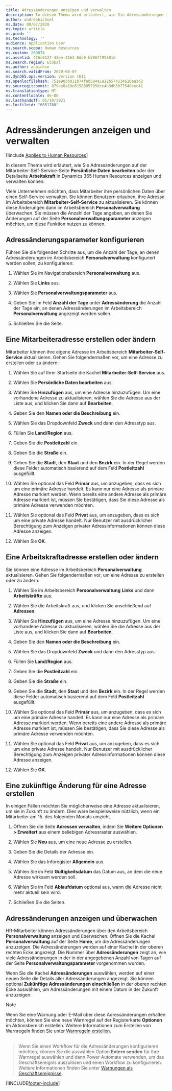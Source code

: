 ```yaml
---
title: Adressänderungen anzeigen und verwalten
description: In diesem Thema wird erläutert, wie Sie Adressänderungen in Dynamics 365 Human Resources anzeigen und verwalten können.
author: andreabichsel
ms.date: 08/07/2020
ms.topic: article
ms.prod: ''
ms.technology: ''
audience: Application User
ms.search.scope: Human Resources
ms.custom: 269074
ms.assetid: 426c6127-42ee-4163-8dd0-b2867f95581d
ms.search.region: Global
ms.author: anbichse
ms.search.validFrom: 2020-08-07
ms.dyn365.ops.version: Version 1611
ms.openlocfilehash: 751e903b011b74fad584a1a22b574134610aa3d2
ms.sourcegitcommit: 879ee8a10e6158885795dce4b3db5077540eec41
ms.translationtype: HT
ms.contentlocale: de-DE
ms.lasthandoff: 05/18/2021
ms.locfileid: "6051760"
---
```

# <a name="view-and-manage-address-changes"></a>Adressänderungen anzeigen und verwalten

[!include [Applies to Human Resources](../includes/applies-to-hr.md)]

In diesem Thema wird erläutert, wie Sie Adressänderungen auf der Mitarbeiter-Self-Service-Seite **Persönliche Daten bearbeiten** oder der Detailseite **Arbeitskraft** in Dynamics 365 Human Resources anzeigen und verwalten können.

Viele Unternehmen möchten, dass Mitarbeiter ihre persönlichen Daten über einen Self-Service verwalten. Sie können Benutzern erlauben, ihre Adresse im Arbeitsbereich **Mitarbeiter-Self-Service** zu aktualisieren. Sie können diese Änderungen dann im Arbeitsbereich **Personalverwaltung** überwachen. Sie müssen die Anzahl der Tage angeben, an denen Sie Änderungen auf der Seite **Personalverwaltungsparameter** anzeigen möchten, um diese Funktion nutzen zu können.

## <a name="configure-address-change-parameters"></a>Adressänderungsparameter konfigurieren

Führen Sie die folgenden Schritte aus, um die Anzahl der Tage, an denen Adressänderungen im Arbeitsbereich **Personalverwaltung** konfiguriert werden sollen, zu konfigurieren:

1. Wählen Sie im Navigationsbereich **Personalverwaltung** aus.

2. Wählen Sie **Links** aus.

3. Wählen Sie **Personalverwaltungsparameter** aus.

4. Geben Sie im Feld **Anzahl der Tage** unter **Adressänderung** die Anzahl der Tage ein, an denen Adressänderungen im Arbeitsbereich **Personalverwaltung** angezeigt werden sollen.

5. Schließen Sie die Seite.

## <a name="create-or-change-an-employee-address"></a>Eine Mitarbeiteradresse erstellen oder ändern

Mitarbeiter können ihre eigene Adresse im Arbeitsbereich **Mitarbeiter-Self-Service** aktualisieren. Gehen Sie folgendermaßen vor, um eine Adresse zu erstellen oder zu ändern:

1. Wählen Sie auf Ihrer Startseite die Kachel **Mitarbeiter-Self-Service** aus.

2. Wählen Sie **Persönliche Daten bearbeiten** aus.

3. Wählen Sie **Hinzufügen** aus, um eine Adresse hinzuzufügen. Um eine vorhandene Adresse zu aktualisieren, wählen Sie die Adresse aus der Liste aus, und klicken Sie dann auf **Bearbeiten**.

4. Geben Sie den **Namen oder die Beschreibung** ein.

5. Wählen Sie das Dropdownfeld **Zweck** und dann den Adresstyp aus.

6. Füllen Sie **Land/Region** aus.

7. Geben Sie die **Postleitzahl** ein.

8. Geben Sie die **Straße** ein.

9. Geben Sie die **Stadt**, den **Staat** und den **Bezirk** ein. In der Regel werden diese Felder automatisch basierend auf dem Feld **Postleitzahl** ausgefüllt.

10. Wählen Sie optional das Feld **Primär** aus, um anzugeben, dass es sich um eine primäre Adresse handelt. Es kann nur eine Adresse als primäre Adresse markiert werden. Wenn bereits eine andere Adresse als primäre Adresse markiert ist, müssen Sie bestätigen, dass Sie diese Adresse als primäre Adresse verwenden möchten.

11. Wählen Sie optional das Feld **Privat** aus, um anzugeben, dass es sich um eine private Adresse handelt. Nur Benutzer mit ausdrücklicher Berechtigung zum Anzeigen privater Adressinformationen können diese Adresse anzeigen.

12. Wählen Sie **OK**.

## <a name="create-or-change-a-worker-address"></a>Eine Arbeitskraftadresse erstellen oder ändern

Sie können eine Adresse im Arbeitsbereich **Personalverwaltung** aktualisieren. Gehen Sie folgendermaßen vor, um eine Adresse zu erstellen oder zu ändern:

1. Wählen Sie im Arbeitsbereich **Personalverwaltung** **Links** und dann **Arbeitskräfte** aus.

3. Wählen Sie die Arbeitskraft aus, und klicken Sie anschließend auf **Adressen**.

3. Wählen Sie **Hinzufügen** aus, um eine Adresse hinzuzufügen. Um eine vorhandene Adresse zu aktualisieren, wählen Sie die Adresse aus der Liste aus, und klicken Sie dann auf **Bearbeiten**.

4. Geben Sie den **Namen oder die Beschreibung** ein.

5. Wählen Sie das Dropdownfeld **Zweck** und dann den Adresstyp aus.

6. Füllen Sie **Land/Region** aus.

7. Geben Sie die **Postleitzahl** ein.

8. Geben Sie die **Straße** ein.

9. Geben Sie die **Stadt**, den **Staat** und den **Bezirk** ein. In der Regel werden diese Felder automatisch basierend auf dem Feld **Postleitzahl** ausgefüllt.

10. Wählen Sie optional das Feld **Primär** aus, um anzugeben, dass es sich um eine primäre Adresse handelt. Es kann nur eine Adresse als primäre Adresse markiert werden. Wenn bereits eine andere Adresse als primäre Adresse markiert ist, müssen Sie bestätigen, dass Sie diese Adresse als primäre Adresse verwenden möchten.

11. Wählen Sie optional das Feld **Privat** aus, um anzugeben, dass es sich um eine private Adresse handelt. Nur Benutzer mit ausdrücklicher Berechtigung zum Anzeigen privater Adressinformationen können diese Adresse anzeigen.

12. Wählen Sie **OK**.
 
## <a name="create-a-future-change-for-an-address"></a>Eine zukünftige Änderung für eine Adresse erstellen

In einigen Fällen möchten Sie möglicherweise eine Adresse aktualisieren, um sie in Zukunft zu ändern. Dies wäre beispielsweise nützlich, wenn ein Mitarbeiter am 15. des folgenden Monats umzieht.

1. Öffnen Sie die Seite **Adressen verwalten**, indem Sie **Weitere Optionen > Erweitert** aus einem beliebigen Adressraster auswählen.

2. Wählen Sie **Neu** aus, um eine neue Adresse zu erstellen.

3. Geben Sie die Details der Adresse ein.

4. Wählen Sie das Inforegister **Allgemein** aus.

5. Wählen Sie im Feld **Gültigkeitsdatum** das Datum aus, an dem die neue Adresse wirksam werden soll.

6. Wählen Sie im Feld **Ablaufdatum** optional aus, wann die Adresse nicht mehr aktuell sein wird.

7. Schließen Sie die Seiten.

## <a name="view-and-monitor-address-changes"></a>Adressänderungen anzeigen und überwachen

HR-Mitarbeiter können Adressänderungen über den Arbeitsbereich **Personalverwaltung** anzeigen und überwachen. Öffnen Sie die Kachel **Personalverwaltung** auf der Seite **Home**, um die Adressänderungen anzuzeigen. Die Adressänderungen werden auf einer Kachel in der oberen rechten Ecke angezeigt. Die Nummer über **Adressänderungen** zeigt an, wie viele Adressänderungen in der in der angegebenen Anzahl von Tagen auf der Seite **Personalverwaltungsparameter** vorgenommen wurden. 

Wenn Sie die Kachel **Adressänderungen** auswählen, werden auf einer neuen Seite die Details aller Adressänderungen angezeigt. Sie können optional **Zukünftige Adressänderungen einschließen** in der oberen rechten Ecke auswählen, um Adressänderungen mit einem Datum in der Zukunft anzuzeigen.

> [!NOTE]
> Wenn Sie eine Warnung oder E-Mail über diese Adressänderungen erhalten möchten, können Sie eine neue Warnregel auf der Registerkarte **Optionen** im Aktionsbereich erstellen. Weitere Informationen zum Erstellen von Warnregeln finden Sie unter [Warnregeln erstellen](../fin-ops-core/fin-ops/get-started/create-alerts.md).<br><br>

> Wenn Sie einen Workflow für die Adressänderungen konfigurieren möchten, können Sie die auswählen Option **Extern senden** für Ihre Warnregel auswählen und dann Power Automate verwenden, um das Geschäftsereignis auszulösen und einen Workflow zu konfigurieren. Weitere Informationen finden Sie unter [Warnungen als Geschäftsereignisse](../fin-ops-core/fin-ops/get-started/create-alerts.md#alerts-as-business-events).


[!INCLUDE[footer-include](../includes/footer-banner.md)]